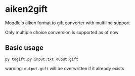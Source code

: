 # aiken2gift

Moodle's aiken format to gift converter with multiline support

Only multiple choice conversion is supported as of now

## Basic usage

```shell
py togift.py input.txt ouput.gift
```

warning: `output.gift` will be overwritten if it already exists
